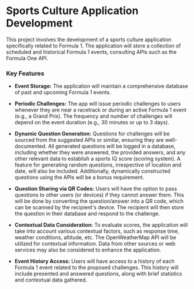 # Sports Culture Application Development

This project involves the development of a sports culture application specifically related to Formula 1. The application will store a collection of scheduled and historical Formula 1 events, consulting APIs such as the Formula One API.

### Key Features

- **Event Storage:** The application will maintain a comprehensive database of past and upcoming Formula 1 events.
  
- **Periodic Challenges:** The app will issue periodic challenges to users whenever they are near a racetrack or during an active Formula 1 event (e.g., a Grand Prix). The frequency and number of challenges will depend on the event duration (e.g., 30 minutes or up to 3 days).

- **Dynamic Question Generation:** Questions for challenges will be sourced from the suggested APIs or similar, ensuring they are well-documented. All generated questions will be logged in a database, including whether they were answered, the provided answers, and any other relevant data to establish a sports IQ score (scoring system). A feature for generating random questions, irrespective of location and date, will also be included. Additionally, dynamically constructed questions using the APIs will be a bonus requirement.

- **Question Sharing via QR Codes:** Users will have the option to pass questions to other users (or devices) if they cannot answer them. This will be done by converting the question/answer into a QR code, which can be scanned by the recipient's device. The recipient will then store the question in their database and respond to the challenge.

- **Contextual Data Consideration:** To evaluate scores, the application will take into account various contextual factors, such as response time, weather conditions, altitude, etc. The OpenWeatherMap API will be utilized for contextual information. Data from other sources or web services may also be considered to enhance the application.

- **Event History Access:** Users will have access to a history of each Formula 1 event related to the proposed challenges. This history will include presented and answered questions, along with brief statistics and contextual data gathered.
